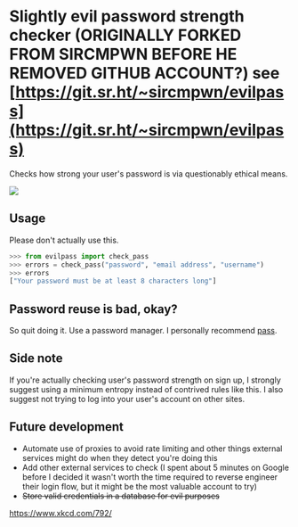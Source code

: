 # Slightly evil password strength checker (ORIGINALLY FORKED FROM SIRCMPWN BEFORE HE REMOVED GITHUB ACCOUNT?) see [https://git.sr.ht/~sircmpwn/evilpass](https://git.sr.ht/~sircmpwn/evilpass)

Checks how strong your user's password is via questionably ethical means.

![](https://sr.ht/sHst.gif)

## Usage

Please don't actually use this.

```python
>>> from evilpass import check_pass
>>> errors = check_pass("password", "email address", "username")
>>> errors
["Your password must be at least 8 characters long"]
```

## Password reuse is bad, okay?

So quit doing it. Use a password manager. I personally recommend
[pass](https://www.passwordstore.org/).

## Side note

If you're actually checking user's password strength on sign up, I strongly
suggest using a minimum entropy instead of contrived rules like this. I also
suggest not trying to log into your user's account on other sites.

## Future development

* Automate use of proxies to avoid rate limiting and other things external
  services might do when they detect you're doing this
* Add other external services to check (I spent about 5 minutes on Google before
  I decided it wasn't worth the time required to reverse engineer their login
  flow, but it might be the most valuable account to try)
* ~~Store valid credentials in a database for evil purposes~~

https://www.xkcd.com/792/
